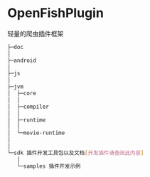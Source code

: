 # OpenFishPlugin

轻量的爬虫插件框架

```bash
├─doc
│
├─android
│
├─js
│
├─jvm
│  ├─core
│  │
│  ├─compiler
│  │
│  ├─runtime
│  │
│  └─movie-runtime
│  
│
└─sdk 插件开发工具包以及文档[开发插件请查阅此内容]
   │
   └─samples 插件开发示例
```


